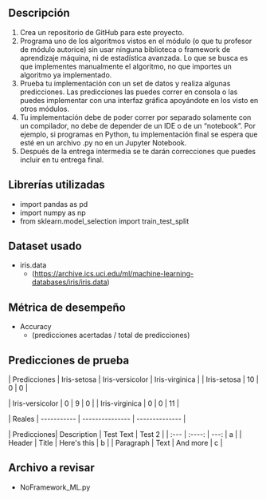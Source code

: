 ## Descripción
1. Crea un repositorio de GitHub para este proyecto.
2. Programa uno de los algoritmos vistos en el módulo (o que tu profesor de módulo autorice) sin usar ninguna biblioteca o framework de aprendizaje máquina, ni de estadística avanzada. Lo que se busca es que implementes manualmente el algoritmo, no que importes un algoritmo ya implementado. 
3. Prueba tu implementación con un set de datos y realiza algunas predicciones. Las predicciones las puedes correr en consola o las puedes implementar con una interfaz gráfica apoyándote en los visto en otros módulos.
4. Tu implementación debe de poder correr por separado solamente con un compilador, no debe de depender de un IDE o de un “notebook”. Por ejemplo, si programas en Python, tu implementación final se espera que esté en un archivo .py no en un Jupyter Notebook.
5. Después de la entrega intermedia se te darán correcciones que puedes incluir en tu entrega final.

## Librerías utilizadas
- import pandas as pd
- import numpy as np
- from sklearn.model_selection import train_test_split

## Dataset usado
- iris.data
  - (https://archive.ics.uci.edu/ml/machine-learning-databases/iris/iris.data)

## Métrica de desempeño
- Accuracy
  - (predicciones acertadas / total de predicciones)

## Predicciones de prueba

| Predicciones | Iris-setosa | Iris-versicolor | Iris-virginica |
| Iris-setosa | 10 | 0 | 0 |

| Iris-versicolor | 0 | 9 | 0 |
| Iris-virginica | 0 | 0 | 11 |

| Reales | ----------- | --------------- | -------------- |

| Predicciones| Description | Test Text     | Test 2  |
| :---        |    :----:   |          ---: | a       |
| Header      | Title       | Here's this   | b       |
| Paragraph   | Text        | And more      | c       |

## Archivo a revisar
- NoFramework_ML.py
